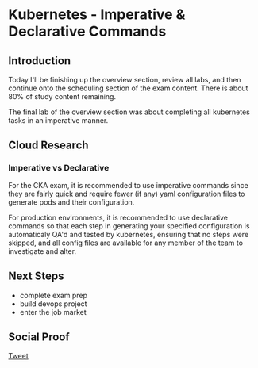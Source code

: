 
# Kubernetes - Imperative & Declarative Commands

## Introduction

Today I'll be finishing up the overview section, review all labs, and then continue onto the scheduling section of the exam content. There is about 80% of study content remaining.

The final lab of the overview section was about completing all kubernetes tasks in an imperative manner.

## Cloud Research

### Imperative vs Declarative

For the CKA exam, it is recommended to use imperative commands since they are fairly quick and require fewer (if any) yaml configuration files to generate pods and their configuration.

For production environments, it is recommended to use declarative commands so that each step in generating your specified configuration is automaticaly QA'd and tested by kubernetes, ensuring that no steps were skipped, and all config files are available for any member of the team to investigate and alter. 

## Next Steps

- complete exam prep
- build devops project
- enter the job market

## Social Proof

[Tweet]()